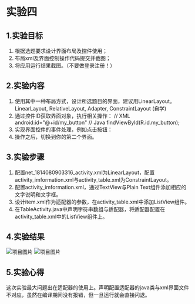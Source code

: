 # 实验四
## 1.实验目标
1. 根据选题要求设计界面布局及控件使用；
2. 布局xml及界面控制操作代码提交并截图；
3. 将应用运行结果截图。（不要做登录注册！）

## 2.实验内容
1. 使用其中一种布局方式，设计所选题目的界面，建议用LinearLayout。
LinearLayout, RelativeLayout, Adapter, ConstraintLayout (自学)
2. 通过控件ID获取界面对象，执行相关操作：
// XML
android:id="@+id/my_button"
// Java
findViewById(R.id.my_button);
3. 实现界面控件的事件处理，例如点击按钮：
4. 操作之后，切换到你的第二个界面。

## 3.实验步骤
1. 配置net_1814080903316_activity.xml为LinearLayout，配置activity_imformation.xml与activity_table.xml为ConstraintLayout。
2. 配置activity_imformation.xml，通过TextView与Plain Text组件添加相应的文字说明和文字框。
3. 设计item.xml作为适配器的参数，在activity_table.xml中添加ListView组件。
4. 在TableActivity.java中声明字符串数组与适配器，将适配器配置在activity_table.xml中的ListView组件上。


## 4.实验结果
![项目图片](https://raw.githubusercontent.com/alllovetaken/android-labs-2020/master/students/net1814080903316/lab4_1.PNG)
![项目图片](https://raw.githubusercontent.com/alllovetaken/android-labs-2020/master/students/net1814080903316/lab4_2.PNG)

## 5.实验心得
  这次实验最大问题出在适配器的使用上。声明配置适配器的java类与xml界面文件不对应，虽然在编译期间没有报错，但一旦运行就会直接闪退。
 
